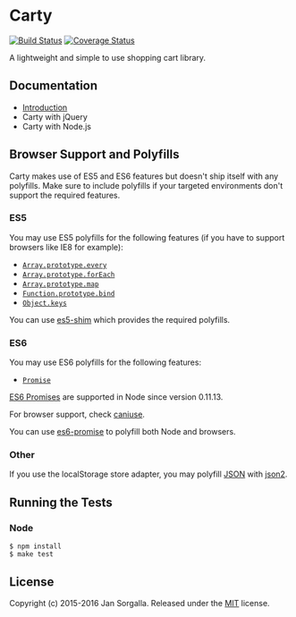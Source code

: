 Carty
=====

[![Build Status](https://travis-ci.org/jsor/carty.svg?branch=master)](https://travis-ci.org/jsor/carty)
[![Coverage Status](https://coveralls.io/repos/jsor/carty/badge.svg)](https://coveralls.io/r/jsor/carty)

A lightweight and simple to use shopping cart library.

Documentation
-------------

* [Introduction](docs/introduction.md)
* Carty with jQuery
* Carty with Node.js

Browser Support and Polyfills
-----------------------------

Carty makes use of ES5 and ES6 features but doesn't ship itself with any
polyfills. Make sure to include polyfills if your targeted environments don't
support the required features.

### ES5

You may use ES5 polyfills for the following features (if you have to support
browsers like IE8 for example):

* [`Array.prototype.every`](http://kangax.github.io/compat-table/es5/#Array.prototype.every)
* [`Array.prototype.forEach`](http://kangax.github.io/compat-table/es5/#Array.prototype.forEach)
* [`Array.prototype.map`](http://kangax.github.io/compat-table/es5/#Array.prototype.map)
* [`Function.prototype.bind`](http://kangax.github.io/compat-table/es5/#Function.prototype.bind)
* [`Object.keys`](http://kangax.github.io/compat-table/es5/#Object.keys)

You can use [es5-shim](https://github.com/es-shims/es5-shim) which provides the
required polyfills.

### ES6

You may use ES6 polyfills for the following features:

* [`Promise`](http://kangax.github.io/compat-table/es6/#Promise)

[ES6 Promises](http://people.mozilla.org/%7Ejorendorff/es6-draft.html#sec-promise-constructor)
are supported in Node since version 0.11.13.

For browser support, check [caniuse](http://caniuse.com/#search=promise).

You can use [es6-promise](https://github.com/jakearchibald/es6-promise) to
polyfill both Node and browsers.

### Other

If you use the localStorage store adapter, you may polyfill 
[JSON](http://caniuse.com/#search=JSON) with
[json2](https://github.com/douglascrockford/JSON-js).

Running the Tests
-----------------

### Node

    $ npm install
    $ make test

License
-------

Copyright (c) 2015-2016 Jan Sorgalla.
Released under the [MIT](LICENSE?raw=1) license.
